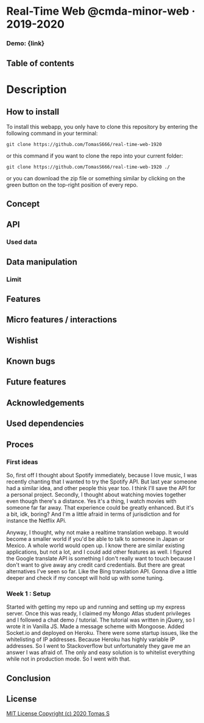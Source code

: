 # Real-Time Web @cmda-minor-web · 2019-2020

### Demo: {link}

## Table of contents
  
# Description


## How to install
To install this webapp, you only have to clone this repository by entering the following command in your terminal:

```git clone https://github.com/TomasS666/real-time-web-1920```

or this command if you want to clone the repo into your current folder:

```git clone https://github.com/TomasS666/real-time-web-1920 ./```

or you can download the zip file or something similar by clicking on the green button on the top-right position of every repo.


## Concept


## API

### Used data

## Data manipulation


### Limit


## Features


## Micro features / interactions


## Wishlist


## Known bugs

## Future features


## Acknowledgements

## Used dependencies

## Proces
### First ideas 
So, first off I thought about Spotify immediately, because I love music, I was recently chanting that I wanted to try the Spotify API. But last year someone had a similar idea, and other people this year too. I think I'll save the API for a personal project. 
Secondly, I thought about watching movies together even though there's a distance. Yes it's a thing, I watch movies with someone far far away. That experience could be greatly enhanced. 
But it's a bit, idk, boring? And I'm a little afraid in terms of jurisdiction and for instance the Netflix APi. 

Anyway, I thought, why not make a realtime translation webapp. It would become a smaller world if you'd be able to talk to someone in Japan or Mexico. A whole world would open up. I know there are similar existing applications, but not a lot, and I could add other features as well. 
I figured the Google translate API is something I don't really want to touch because I don't want to give away any credit card credentials. But there are great alternatives I've seen so far. Like the Bing translation API. Gonna dive a little deeper and check if my concept will hold up with some tuning. 

### Week 1 : Setup
Started with getting my repo up and running and setting up my express server. 
Once this was ready, I claimed my Mongo Atlas student privileges and I followed a chat demo / tutorial. 
The tutorial was written in jQuery, so I wrote it in Vanilla JS. 
Made a message scheme with Mongoose. Added Socket.io and deployed on Heroku. There were some startup issues, like the whitelisting of IP addresses. Because Heroku has highly variable IP addresses. 
So I went to Stackoverflow but unfortunately they gave me an answer I was afraid of. The only and easy solution is to whitelist everything while not in production mode. So I went with that. 

## Conclusion

## License

[MIT License Copyright (c) 2020 Tomas S](https://github.com/TomasS666/web-app-from-scratch-1920/blob/master/LICENSE)
